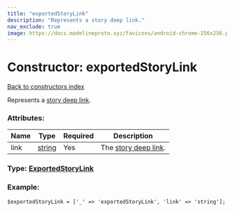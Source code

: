 ```yaml
---
title: "exportedStoryLink"
description: "Represents a story deep link."
nav_exclude: true
image: https://docs.madelineproto.xyz/favicons/android-chrome-256x256.png
---
```

# Constructor: exportedStoryLink  
[Back to constructors index](/API_docs/constructors/index.html)



Represents a [story deep link](https://core.telegram.org/api/stories#story-links).

### Attributes:

| Name     |    Type       | Required | Description |
|----------|---------------|----------|-------------|
|link|[string](/API_docs/types/string.html) | Yes|The [story deep link](https://core.telegram.org/api/stories#story-links).|



### Type: [ExportedStoryLink](/API_docs/types/ExportedStoryLink.html)


### Example:

```
$exportedStoryLink = ['_' => 'exportedStoryLink', 'link' => 'string'];
```  
